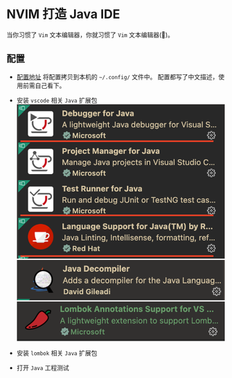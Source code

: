 # NVIM 打造 Java IDE

当你习惯了 `Vim` 文本编辑器，你就习惯了 `Vim` 文本编辑器(🐶)。

## 配置

- [配置地址](https://github.com/JavaHello/nvim/tree/nvim-lsp) 将配置拷贝到本机的 `~/.config/` 文件中。 配置都写了中文描述，使用前需自己看下。

- 安装 `vscode` 相关 `Java` 扩展包
  ![./images/vscode-java1.png](./images/vscode-java1.png)
  ![./images/vscode-java2.png](./images/vscode-java2.png)
  ![./images/vscode-java3.png](./images/vscode-java3.png)
- 安装 `lombok` 相关 `Java` 扩展包

- 打开 `Java` 工程测试
